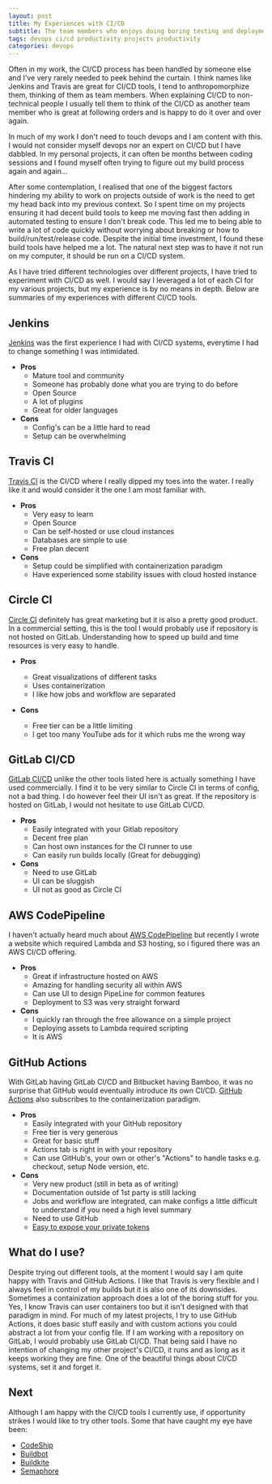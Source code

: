 ```yaml
---
layout: post
title: My Experiences with CI/CD
subtitle: The team members who enjoys doing boring testing and deployments
tags: devops ci/cd productivity projects productivity
categories: devops
---
```


Often in my work, the CI/CD process has been handled by someone else and I've very rarely needed to peek behind the curtain. I think names like Jenkins and Travis are great for CI/CD tools, I tend to anthropomorphize them, thinking of them as team members. When explaining CI/CD to non-technical people I usually tell them to think of the CI/CD as another team member who is great at following orders and is happy to do it over and over again.

In much of my work I don't need to touch devops and I am content with this. I would not consider myself devops nor an expert on CI/CD but I have dabbled. In my personal projects, it can often be months between coding sessions and I found myself often trying to figure out my build process again and again...

After some contemplation, I realised that one of the biggest factors hindering my ability to work on projects outside of work is the need to get my head back into my previous context. So I spent time on my projects ensuring it had decent build tools to keep me moving fast then adding in automated testing to ensure I don't break code. This led me to being able to write a lot of code quickly without worrying about breaking or how to build/run/test/release code. Despite the initial time investment, I found these build tools have helped me a lot. The natural next step was to have it not run on my computer, it should be run on a CI/CD system.

As I have tried different technologies over different projects, I have tried to experiment with CI/CD as well. I would say I leveraged a lot of each CI for my various projects, but my experience is by no means in depth. Below are summaries of my experiences with different CI/CD tools.

## Jenkins

[Jenkins](https://jenkins.io/) was the first experience I had with CI/CD systems, everytime I had to change something I was intimidated.

- **Pros**
    - Mature tool and community
    - Someone has probably done what you are trying to do before
    - Open Source
    - A lot of plugins
    - Great for older languages
- **Cons**
    - Config's can be a little hard to read
    - Setup can be overwhelming

## Travis CI

[Travis CI](https://travis-ci.com) is the CI/CD where I really dipped my toes into the water. I really like it and would consider it the one I am most familiar with.
- **Pros**
    - Very easy to learn
    - Open Source
    - Can be self-hosted or use cloud instances
    - Databases are simple to use
    - Free plan decent
- **Cons**
    - Setup could be simplified with containerization paradigm
    - Have experienced some stability issues with cloud hosted instance

## Circle CI

[Circle CI](https://circleci.com/) definitely has great marketing but it is also a pretty good product. In a commercial setting, this is the tool I would probably use if repository is not hosted on GitLab. Understanding how to speed up build and time resources is very easy to handle.

- **Pros**
    - Great visualizations of different tasks
    - Uses containerization
    - I like how jobs and workflow are separated

- **Cons**
    - Free tier can be a little limiting
    - I get too many YouTube ads for it which rubs me the wrong way

## GitLab CI/CD

[GitLab CI/CD](https://docs.gitlab.com/ee/ci/) unlike the other tools listed here is actually something I have used commercially. I find it to be very similar to Circle CI in terms of config, not a bad thing. I do however feel their UI isn't as great. If the repository is hosted on GitLab, I would not hesitate to use GitLab CI/CD.

- **Pros**
    - Easily integrated with your Gitlab repository
    - Decent free plan
    - Can host own instances for the CI runner to use
    - Can easily run builds locally (Great for debugging)
- **Cons**
    - Need to use GitLab
    - UI can be sluggish
    - UI not as good as Circle CI

## AWS CodePipeline

I haven't actually heard much about [AWS CodePipeline](https://aws.amazon.com/codepipeline/) but recently I wrote a website which required Lambda and S3 hosting, so i figured there was an AWS CI/CD offering.

- **Pros**
    - Great if infrastructure hosted on AWS
    - Amazing for handling security all within AWS
    - Can use UI to design PipeLine for common features
    - Deployment to S3 was very straight forward
- **Cons**
    - I quickly ran through the free allowance on a simple project
    - Deploying assets to Lambda required scripting
    - It is AWS

## GitHub Actions

With GitLab having GitLab CI/CD and Bitbucket having Bamboo, it was no surprise that GitHub would eventually introduce its own CI/CD. [GitHub Actions](https://github.com/features/actions) also subscribes to the containerization paradigm.

- **Pros**
    - Easily integrated with your GitHub repository
    - Free tier is very generous
    - Great for basic stuff
    - Actions tab is right in with your repository
    - Can use GitHub's, your own or other's "Actions" to handle tasks e.g. checkout, setup Node version, etc.
- **Cons**
    - Very new product (still in beta as of writing)
    - Documentation outside of 1st party is still lacking
    - Jobs and workflow are integrated, can make configs a little difficult to understand if you need a high level summary
    - Need to use GitHub
    - [Easy to expose your private tokens](https://julienrenaux.fr/2019/12/20/github-actions-security-risk/)

## What do I use?

Despite trying out different tools, at the moment I would say I am quite happy with Travis and GitHub Actions. I like that Travis is very flexible and I always feel in control of my builds but it is also one of its downsides. Sometimes a containization approach does a lot of the boring stuff for you. Yes, I know Travis can user containers too but it isn't designed with that paradigm in mind. For much of my latest projects, I try to use GitHub Actions, it does basic stuff easily and with custom actions you could abstract a lot from your config file. If I am working with a repository on GitLab, I would probably use GitLab CI/CD. That being said I have no intention of changing my other project's CI/CD, it runs and as long as it keeps working they are fine. One of the beautiful things about CI/CD systems, set it and forget it.

## Next

Although I am happy with the CI/CD tools I currently use, if opportunity strikes I would like to try other tools. Some that have caught my eye have been:
- [CodeShip](https://codeship.com/)
- [Buildbot](https://buildbot.net/)
- [Buildkite](https://buildkite.com/)
- [Semaphore](https://semaphoreci.com/)